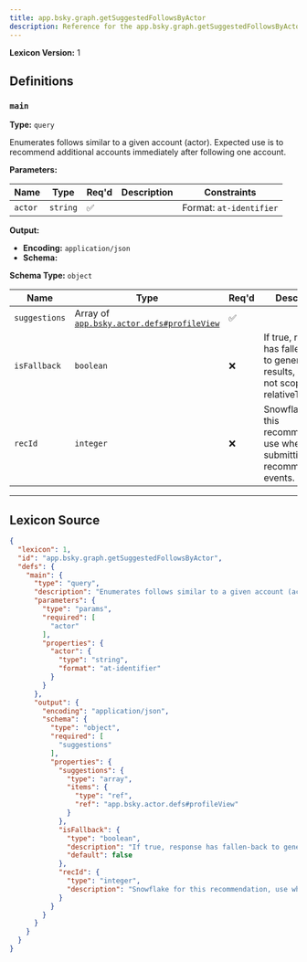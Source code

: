 ```yaml
---
title: app.bsky.graph.getSuggestedFollowsByActor
description: Reference for the app.bsky.graph.getSuggestedFollowsByActor lexicon
---
```

**Lexicon Version:** 1

## Definitions

<a name="main"></a>
### `main`

**Type:** `query`

Enumerates follows similar to a given account (actor). Expected use is to recommend additional accounts immediately after following one account.

**Parameters:**

| Name | Type | Req'd  | Description | Constraints |
|------|------|----------|-------------|-------------|
| `actor` | `string` | ✅  |  | Format: `at-identifier` |
**Output:**

- **Encoding:** `application/json`
- **Schema:**

**Schema Type:** `object`

| Name | Type | Req'd  | Description | Constraints |
|------|------|----------|-------------|-------------|
| `suggestions` | Array of [`app.bsky.actor.defs#profileView`](/lexicons/app/bsky/actor/app-bsky-actor-defs#profileview) | ✅  |  |  |
| `isFallback` | `boolean` | ❌  | If true, response has fallen-back to generic results, and is not scoped using relativeToDid | Default: `false` |
| `recId` | `integer` | ❌  | Snowflake for this recommendation, use when submitting recommendation events. |  |

---

## Lexicon Source
```json
{
  "lexicon": 1,
  "id": "app.bsky.graph.getSuggestedFollowsByActor",
  "defs": {
    "main": {
      "type": "query",
      "description": "Enumerates follows similar to a given account (actor). Expected use is to recommend additional accounts immediately after following one account.",
      "parameters": {
        "type": "params",
        "required": [
          "actor"
        ],
        "properties": {
          "actor": {
            "type": "string",
            "format": "at-identifier"
          }
        }
      },
      "output": {
        "encoding": "application/json",
        "schema": {
          "type": "object",
          "required": [
            "suggestions"
          ],
          "properties": {
            "suggestions": {
              "type": "array",
              "items": {
                "type": "ref",
                "ref": "app.bsky.actor.defs#profileView"
              }
            },
            "isFallback": {
              "type": "boolean",
              "description": "If true, response has fallen-back to generic results, and is not scoped using relativeToDid",
              "default": false
            },
            "recId": {
              "type": "integer",
              "description": "Snowflake for this recommendation, use when submitting recommendation events."
            }
          }
        }
      }
    }
  }
}
```
